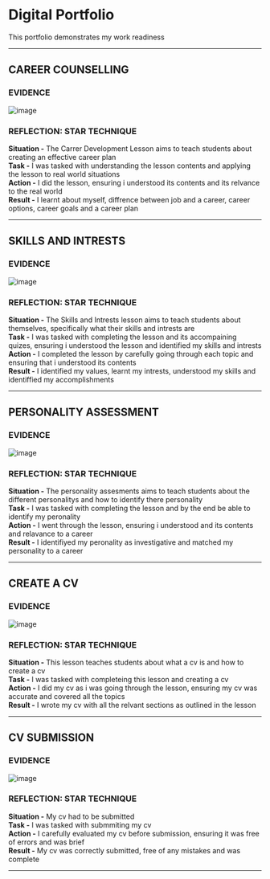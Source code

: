 # Digital Portfolio

This portfolio demonstrates my work readiness

---

## CAREER COUNSELLING

### EVIDENCE

![image](https://github.com/user-attachments/assets/447cd956-96d9-4ef1-acc1-18fe420a3d7a)

### REFLECTION: STAR TECHNIQUE

**Situation -**  The Carrer Development Lesson aims to teach students about creating an effective career plan <br>
**Task      -**  I was tasked with understanding the lesson contents and applying the lesson to real world situations <br>
**Action    -**  I did the lesson, ensuring i understood its contents and its relvance to the real world <br>
**Result    -**  I learnt about myself, diffrence between job and a career, career options, career goals and a career plan <br>
  
---

## SKILLS AND INTRESTS

### EVIDENCE

![image](https://github.com/user-attachments/assets/dc17bce6-3afc-4dd0-a80b-cdc973070a43)

### REFLECTION: STAR TECHNIQUE

**Situation -**  The Skills and Intrests lesson aims to teach students about themselves, specifically what their skills and intrests are <br>
**Task      -**  I was tasked with completing the lesson and its accompaining quizes, ensuring i understood the lesson and identified my skills and intrests<br>
**Action    -**  I completed the lesson by carefully going through each topic and ensuring that i understood its contents <br>
**Result    -**  I identified my values, learnt my intrests, understood my skills and identiffied my accomplishments <br>

---

## PERSONALITY ASSESSMENT

### EVIDENCE

![image](https://github.com/user-attachments/assets/1b6943b8-ffde-4eb8-9be1-ccc133d471a9)

### REFLECTION: STAR TECHNIQUE

**Situation -**  The personality assesments aims to teach students about the different personalitys and how to identify there personality <br>
**Task      -**  I was tasked with completing the lesson and by the end be able to identify my peronality<br>
**Action    -**  I went through the lesson, ensuring i understood and its contents and relavance to a career<br>
**Result    -**  I identifiyed my peronality as investigative and matched my personality to a career<br>

---
## CREATE A CV

### EVIDENCE

![image](https://github.com/user-attachments/assets/6796fcfc-8aef-4796-b328-67450b0955c2)

### REFLECTION: STAR TECHNIQUE

**Situation -**  This lesson teaches students about what a cv is and how to create a cv<br>
**Task      -**  I was tasked with completeing this lesson and creating a cv<br>
**Action    -**  I did my cv as i was going through the lesson, ensuring my cv was accurate and covered all the topics<br>
**Result    -**  I wrote my cv with all the relvant sections as outlined in the lesson<br>

---
## CV SUBMISSION

### EVIDENCE

![image](https://github.com/user-attachments/assets/b7e001cd-1041-44d3-a2b0-9c6e589bb12c)

### REFLECTION: STAR TECHNIQUE

**Situation -**  My cv had to be submitted<br>
**Task      -**  I was tasked with submmiting my cv<br> 
**Action    -**  I carefully evaluated my cv before submission, ensuring it was free of errors and was brief<br>
**Result    -**  My cv was correctly submitted, free of any mistakes and was complete<br>
  
---
